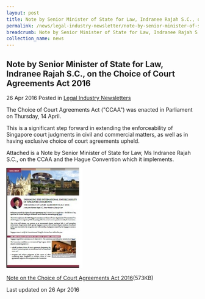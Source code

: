 ```yaml
---
layout: post
title: Note by Senior Minister of State for Law, Indranee Rajah S.C., on the Choice of Court Agreements Act 2016
permalink: /news/legal-industry-newsletter/note-by-senior-minister-of-state-for-law--indranee-rajah-s-c---o6/
breadcrumb: Note by Senior Minister of State for Law, Indranee Rajah S.C., on the Choice of Court Agreements Act 2016
collection_name: news
---
```


<style>
  .image {width: 200px;}
  .image img {max-width: 100%;}
</style>

Note by Senior Minister of State for Law, Indranee Rajah S.C., on the Choice of Court Agreements Act 2016
---

26 Apr 2016 Posted in [Legal Industry Newsletters](/news/legal-industry-newsletters/)

The Choice of Court Agreements Act ("CCAA") was enacted in Parliament on Thursday, 14 April.

This is a significant step forward in extending the enforceability of Singapore court judgments in civil and commercial matters, as well as in having exclusive choice of court agreements upheld.

Attached is a Note by Senior Minister of State for Law, Ms Indranee Rajah S.C., on the CCAA and the Hague Convention which it implements.

<div class="image">
  <a href="/files/ChoiceofCourtAgreementsAct2016.pdf/"><img src="/images/1461649953656.jpg/"></a>
</div>

<a href="/files/ChoiceofCourtAgreementsAct2016.pdf/">Note on the Choice of Court Agreements Act 2016</a>(573KB)

<p class="right-side-updated">Last updated on 26 Apr 2016</p>

